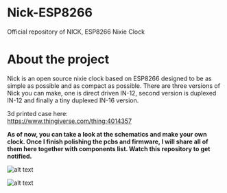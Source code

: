 # Nick-ESP8266
Official repository of NICK, ESP8266 Nixie Clock

# About the project
Nick is an open source nixie clock based on ESP8266 designed to be as simple as possible and as compact as possible. There are three versions of Nick you can make, one is direct driven IN-12, second version is duplexed IN-12 and finally a tiny duplexed IN-16 version.
  
3d printed case here:  
https://www.thingiverse.com/thing:4014357
  
**As of now, you can take a look at the schematics and make your own clock. Once I finish polishing the pcbs and firmware, I will share all of them here together with components list. Watch this repository to get notified.**

![alt text](https://github.com/mcer12/Nick-ESP8266/raw/master/Media/IN16_duplexed.jpg)
  
![alt text](https://github.com/mcer12/Nick-ESP8266/raw/master/Media/IN12.jpg)
